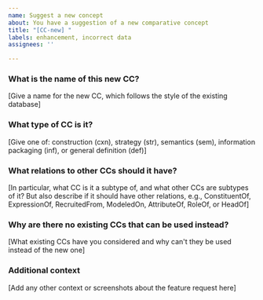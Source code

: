 ```yaml
---
name: Suggest a new concept
about: You have a suggestion of a new comparative concept
title: "[CC-new] "
labels: enhancement, incorrect data
assignees: ''

---
```


### What is the name of this new CC?
[Give a name for the new CC, which follows the style of the existing database]

### What type of CC is it?
[Give one of: construction (cxn), strategy (str), semantics (sem), information packaging (inf), or general definition (def)]

### What relations to other CCs should it have?
[In particular, what CC is it a subtype of, and what other CCs are subtypes of it?
But also describe if it should have other relations, e.g., ConstituentOf, ExpressionOf, RecruitedFrom, ModeledOn, AttributeOf, RoleOf, or HeadOf]

### Why are there no existing CCs that can be used instead?
[What existing CCs have you considered and why can't they be used instead of the new one]

### Additional context
[Add any other context or screenshots about the feature request here]

